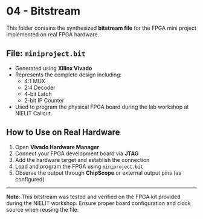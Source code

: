 # 04 - Bitstream

This folder contains the synthesized **bitstream file** for the FPGA mini project implemented on real FPGA hardware.

## File: `miniproject.bit`

- Generated using **Xilinx Vivado**
- Represents the complete design including:
  - 4:1 MUX
  - 2:4 Decoder
  - 4-bit Latch
  - 2-bit IP Counter
- Used to program the physical FPGA board during the lab workshop at NIELIT Calicut

## How to Use on Real Hardware

1. Open **Vivado Hardware Manager**
2. Connect your FPGA development board via **JTAG**
3. Add the hardware target and establish the connection
4. Load and program the FPGA using `miniproject.bit`
5. Observe the output through **ChipScope** or external output pins (as configured)

---

**Note**: This bitstream was tested and verified on the FPGA kit provided during the NIELIT workshop. Ensure proper board configuration and clock source when reusing the file.
